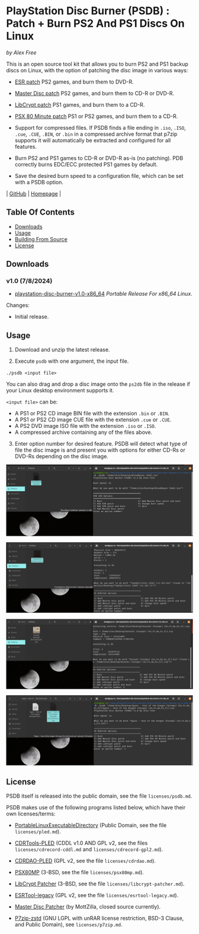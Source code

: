# PlayStation Disc Burner (PSDB) : Patch + Burn PS2 And PS1 Discs On Linux

_by Alex Free_

This is an open source tool kit that allows you to burn PS2 and PS1 backup discs on Linux, with the option of patching the disc image in various ways:

*   [ESR patch](esr.md) PS2 games, and burn them to DVD-R.

*   [Master Disc patch](master-disc.md) PS2 games, and burn them to CD-R or DVD-R.

*   [LibCrypt patch](libcrypt.md) PS1 games, and burn them to a CD-R.

*   [PSX 80 Minute patch](psx80mp.md) PS1 or PS2 games, and burn them to a CD-R.

*   Support for compressed files. If PSDB finds a file ending in `.iso`, `.ISO`, `.cue`, `.CUE`, `.BIN`, or `.bin` in a compressed archive format that p7zip supports it will automatically be extracted and configured for all features.

*   Burn PS2 and PS1 games to CD-R or DVD-R as-is (no patching). PDB correctly burns EDC/ECC protected PS1 games by default.

*   Save the desired burn speed to a configuration file, which can be set with a PSDB option.

| [GitHub](https://github.com/alex-free/playstation-disc-burner) | [Homepage](https://alex-free.github.io/psdb) |

## Table Of Contents

*   [Downloads](#downloads)
*   [Usage](#usage)
*   [Building From Source](build.md)
*   [License](#license)

## Downloads

### v1.0 (7/8/2024)

*   [playstation-disc-burner-v1.0-x86_64](https://github.com/alex-free/playstation-disc-burner/releases/download/v1.0/playstation-disc-burner-v1.0-x86_64.zip) _Portable Release For x86\_64 Linux_.

Changes:

*   Initial release.

## Usage

1) Download and unzip the latest release.

2) Execute `psdb` with one argument, the input file.

`./psdb <input file>`

You can also drag and drop a disc image onto the `ps2db` file in the release if your Linux desktop environment supports it.

`<input file>` can be:

*   A PS1 or PS2 CD image BIN file with the extension `.bin` or `.BIN`.
*   A PS1 or PS2 CD image CUE file with the extension `.cue` or `.CUE`.
*   A PS2 DVD image ISO file with the extension `.iso` or `.ISO`.
*   A compressed archive containing any of the files above.

3) Enter option number for desired feature. PSDB will detect what type of file the disc image is and present you with options for either CD-Rs or DVD-Rs depending on the disc image.


![bloodrayne-2](images/bloodrayne-2.png)

![ts-2](images/ts-2.png)

![ki-2](images/ki-3.png)

![spyro-2](images/spyro-3.png)


## License

PSDB itself is released into the public domain, see the file `licenses/psdb.md`.

PSDB makes use of the following programs listed below, which have their own licenses/terms:

*   [PortableLinuxExecutableDirectory](https://alex-free.github.io/pled) (Public Domain, see the file `licenses/pled.md`).

*   [CDRTools-PLED](https://github.com/alex-free/cdrtools-pled) (CDDL v1.0 AND GPL v2, see the files `licenses/cdrecord-cddl.md` and `licenses/cdrecord-gpl2.md`).

*   [CDRDAO-PLED](https://github.com/alex-free/cdrdao-pled) (GPL v2, see the file `licenses/cdrdao.md`).

*   [PSX80MP](https://github.com/alex-free/psx80mo) (3-BSD, see the file `licenses/psx80mp.md`).

*   [LibCrypt Patcher](https://github.com/alex-free/psx80mo) (3-BSD, see the file `licenses/libcrypt-patcher.md`).

*   [ESRTool-legacy](https://github.com/ali-raheem/esrtool-legacy) (GPL v2, see the file `licenses/esrtool-legacy.md`).

*   [Master Disc Patcher](https://github.com/alex-free/cdrdao-pled) (by MottZilla, closed source currently).

*   [P7zip-zstd](https://github.com/p7zip-project/p7zip) (GNU LGPL with unRAR license restriction, BSD-3 Clause, and Public Domain), see `licenses/p7zip.md`.